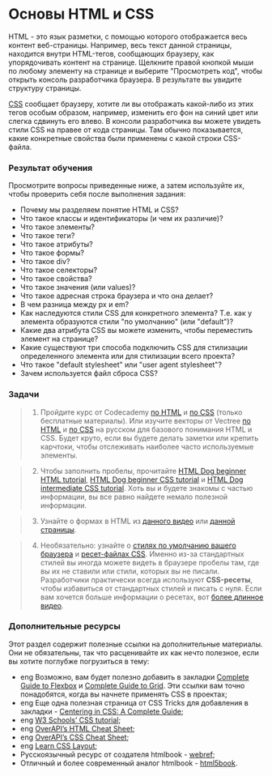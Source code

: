 # Основы HTML и CSS

HTML - это язык разметки, с помощью которого отображается весь контент веб-страницы. Например, весь текст данной страницы, находится внутри HTML-тегов, сообщающих браузеру, как упорядочивать контент на странице. Щелкните правой кнопкой мыши по любому элементу на странице и выберите "Просмотреть код", чтобы открыть консоль разработчика браузера. В результате вы увидите структуру страницы.

[CSS](https://www.youtube.com/watch?v=rpvQyKiCz2E) сообщает браузеру, хотите ли вы отображать какой-либо из этих тегов особым образом, например, изменить его фон на синий цвет или слегка сдвинуть его влево. В консоли разработчика вы можете увидеть стили CSS на правее от кода страницы. Там обычно показывается, какие конкретные свойства были применены с какой строки CSS-файла.

### Результат обучения

Просмотрите вопросы приведенные ниже, а затем используйте их, чтобы проверить себя после выполнения задания:

* Почему мы разделяем понятие HTML и CSS?
* Что такое классы и идентификаторы (и чем их различие)?
* Что такое элементы?
* Что такое теги?
* Что такое атрибуты?
* Что такое формы?
* Что такое div?
* Что такое селекторы?
* Что такое свойства?
* Что такое значения (или values)?
* Что такое адресная строка браузера и что она делает?
* В чем разница между px и em?
* Как наследуются стили CSS для конкретного элемента? Т.е. как у элемента образуются стили "по умолчанию" (или "default")?
* Какие два атрибута CSS вы можете изменить, чтобы переместить элемент на странице?
* Какие существуют три способа подключить CSS для стилизации определенного элемента или для стилизации всего проекта?
* Что такое "default stylesheet" или "user agent stylesheet"?
* Зачем используется файл сброса CSS?

### Задачи

> 1. Пройдите курс от Codecademy [по HTML](https://www.codecademy.com/learn/learn-html) и [по CSS](https://www.codecademy.com/learn/learn-css) (только бесплатные материалы). Или изучите векторы от Vectree [по HTML](https://vectree.ru/video/1/0/0) и [по CSS](https://vectree.ru/text/2/0/0) <span class="btn-fill btn btn-xs btn-warning">на русском</span> для базового понимания HTML и CSS. Будет круто, если вы будете делать заметки или крепить карчтоки, чтобы отслеживать наиболее часто используемые элементы.

> 2. Чтобы заполнить пробелы, прочитайте [HTML Dog beginner HTML tutorial](https://www.htmldog.com/guides/html/beginner/), [HTML Dog beginner CSS tutorial](https://www.htmldog.com/guides/css/beginner/) и [HTML Dog intermediate CSS tutorial](https://www.htmldog.com/guides/css/intermediate/). Хоть вы и будете знакомы с частью информации, вы все равно найдете немало полезной информации.

> 3. Узнайте о формах в HTML из [данного видео](https://vectree.ru/video/1/2/0) или [данной страницы](https://html5book.ru/html5-forms/).

> 4. Необязательно: узнайте о [стилях по умолчанию вашего браузера](https://eqsash.com/articles/kak-ubrat-stili-brauzera-i-zachem-nuzhno-sbrasyvat-css-fayl-resetcss) и [ресет-файлах CSS](https://webref.ru/course/css-basics/css-reset). Именно из-за стандартных стилей вы иногда можете видеть в браузере пробелы там, где вы их не ставили или стили, которых вы не писали. Разработчики практически всегда используют **CSS-ресеты**, чтобы избавиться от стандартных стилей и писать с нуля. Если вам хочется больше информации о ресетах, вот [более длинное видео](https://www.youtube.com/watch?v=Ml33hfHkzIo).
</div>

### Дополнительные ресурсы

Этот раздел содержит полезные ссылки на дополнительные материалы. Они не обязательны, так что расценивайте их как нечто полезное, если вы хотите поглубже погрузиться в тему:

* <span class="btn-fill btn btn-xs btn-success">eng</span> Возможно, вам будет полезно добавить в закладки [Complete Guide to Flexbox](https://css-tricks.com/snippets/css/a-guide-to-flexbox/) и [Complete Guide to Grid](https://css-tricks.com/snippets/css/complete-guide-grid/). Эти ссылки вам точно понадобятся, когда вы начнете применять CSS в проектах;
* <span class="btn-fill btn btn-xs btn-success">eng</span> Еще одна полезная страница от CSS Tricks для добавления в закладки - [Centering in CSS: A Complete Guide](https://css-tricks.com/centering-css-complete-guide/);
* <span class="btn-fill btn btn-xs btn-success">eng</span> [W3 Schools’ CSS tutorial](https://www.w3schools.com/css/);
* <span class="btn-fill btn btn-xs btn-success">eng</span> [OverAPI’s HTML Cheat Sheet](http://overapi.com/html);
* <span class="btn-fill btn btn-xs btn-success">eng</span> [OverAPI’s CSS Cheat Sheet](http://overapi.com/css);
* <span class="btn-fill btn btn-xs btn-success">eng</span> [Learn CSS Layout](http://learnlayout.com/);
* Русскоязычный ресурс от создателя htmlbook - [webref](https://webref.ru/tech/css3);
* Отличный и более современный аналог htmlbook - [html5book](https://html5book.ru/css-css3/).

